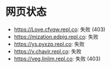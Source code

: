 # 网页状态
- https://Love.cfvqw.repl.co: 失败 (403)
- https://mization.edpjg.repl.co: 失败
- https://ys.pyxzp.repl.co: 失败
- https://v.chavir.repl.co: 失败
- https://veg.linlim.repl.co: 失败 (403)
